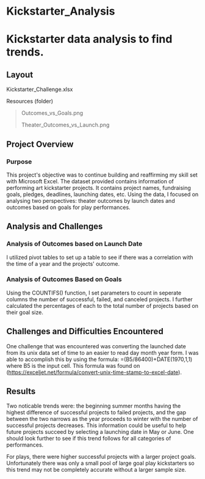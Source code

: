 # Kickstarter_Analysis
Kickstarter data analysis to find trends.
===
## Layout
Kickstarter_Challenge.xlsx  

Resources (folder)  

>Outcomes_vs_Goals.png  
>
>Theater_Outcomes_vs_Launch.png  
>

## Project Overview
### Purpose
This project's objective was to continue building and reaffirming my skill set with Microsoft Excel.
The dataset  provided contains information of performing art kickstarter projects. It contains project names, fundraising goals, pledges, deadlines, launching
 dates, etc. Using the data, I focused on analysing two perspectives: theater outcomes by launch dates and outcomes based on goals for play performances.
 ## Analysis and Challenges
 ### Analysis of Outcomes based on Launch Date
 I utilized pivot tables to set up a table to see if there was a correlation with the time of a year and the projects' outcome.
 ### Analysis of Outcomes Based on Goals
 Using the COUNTIFS() function, I set parameters to count in seperate columns the number of successful, failed, and canceled projects. I further calculated the percentages of each to the total number of projects based on their goal size.
 ## Challenges and Difficulties Encountered
 One challenge that was encountered was converting the launched date from its unix data set of time to an easier to read day month year form. I was able to accomplish this by using the formula: =(B5/86400)+DATE(1970,1,1) where B5 is the input cell. This formula was found on (https://exceljet.net/formula/convert-unix-time-stamp-to-excel-date).
 ## Results
 Two noticable trends were: the beginning summer months having the highest difference of successful projects to failed projects, and the gap between the two narrows as the year proceeds to winter with the number of successful projects decreases. This information could be useful to help future projects succeed by selecting a launching date in May or June. One should look further to see if this trend follows for all categories of performances.  
   
 For plays, there were higher successful projects with a larger project goals. Unfortunately there was only a small pool of large goal play kickstarters so this trend may not be completely accurate without a larger sample size.
